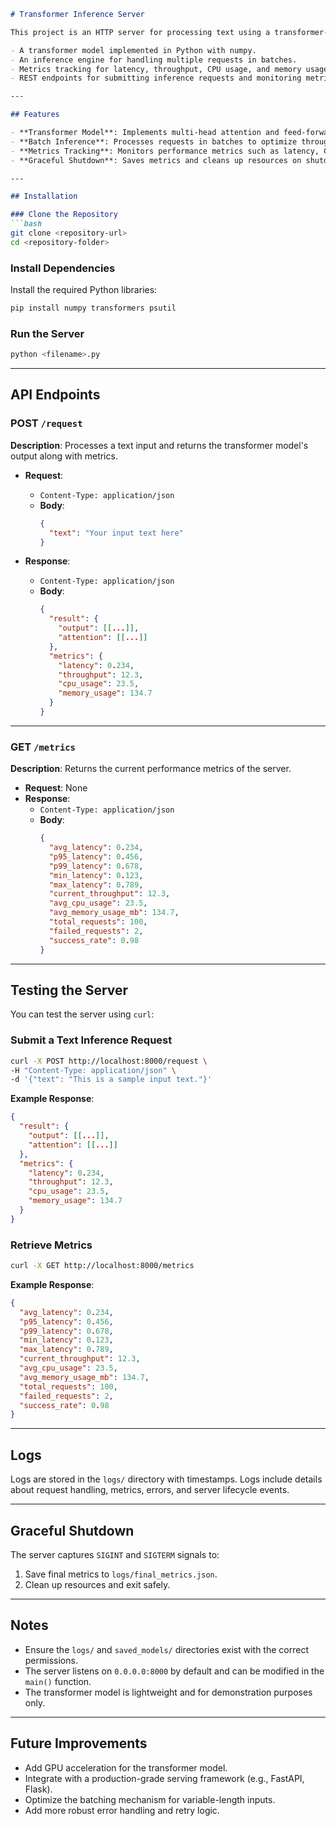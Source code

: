 ```markdown
# Transformer Inference Server

This project is an HTTP server for processing text using a transformer-based model. It includes:

- A transformer model implemented in Python with numpy.
- An inference engine for handling multiple requests in batches.
- Metrics tracking for latency, throughput, CPU usage, and memory usage.
- REST endpoints for submitting inference requests and monitoring metrics.

---

## Features

- **Transformer Model**: Implements multi-head attention and feed-forward layers.
- **Batch Inference**: Processes requests in batches to optimize throughput.
- **Metrics Tracking**: Monitors performance metrics such as latency, CPU, memory usage, and throughput.
- **Graceful Shutdown**: Saves metrics and cleans up resources on shutdown.

---

## Installation

### Clone the Repository
```bash
git clone <repository-url>
cd <repository-folder>
```

### Install Dependencies
Install the required Python libraries:
```bash
pip install numpy transformers psutil
```

### Run the Server
```bash
python <filename>.py
```

---

## API Endpoints

### POST `/request`

**Description**: Processes a text input and returns the transformer model's output along with metrics.

- **Request**:
  - `Content-Type: application/json`
  - **Body**:
    ```json
    {
      "text": "Your input text here"
    }
    ```

- **Response**:
  - `Content-Type: application/json`
  - **Body**:
    ```json
    {
      "result": {
        "output": [[...]],
        "attention": [[...]]
      },
      "metrics": {
        "latency": 0.234,
        "throughput": 12.3,
        "cpu_usage": 23.5,
        "memory_usage": 134.7
      }
    }
    ```

---

### GET `/metrics`

**Description**: Returns the current performance metrics of the server.

- **Request**: None
- **Response**:
  - `Content-Type: application/json`
  - **Body**:
    ```json
    {
      "avg_latency": 0.234,
      "p95_latency": 0.456,
      "p99_latency": 0.678,
      "min_latency": 0.123,
      "max_latency": 0.789,
      "current_throughput": 12.3,
      "avg_cpu_usage": 23.5,
      "avg_memory_usage_mb": 134.7,
      "total_requests": 100,
      "failed_requests": 2,
      "success_rate": 0.98
    }
    ```

---

## Testing the Server

You can test the server using `curl`:

### Submit a Text Inference Request

```bash
curl -X POST http://localhost:8000/request \
-H "Content-Type: application/json" \
-d '{"text": "This is a sample input text."}'
```

**Example Response**:
```json
{
  "result": {
    "output": [[...]],
    "attention": [[...]]
  },
  "metrics": {
    "latency": 0.234,
    "throughput": 12.3,
    "cpu_usage": 23.5,
    "memory_usage": 134.7
  }
}
```

### Retrieve Metrics

```bash
curl -X GET http://localhost:8000/metrics
```

**Example Response**:
```json
{
  "avg_latency": 0.234,
  "p95_latency": 0.456,
  "p99_latency": 0.678,
  "min_latency": 0.123,
  "max_latency": 0.789,
  "current_throughput": 12.3,
  "avg_cpu_usage": 23.5,
  "avg_memory_usage_mb": 134.7,
  "total_requests": 100,
  "failed_requests": 2,
  "success_rate": 0.98
}
```

---

## Logs

Logs are stored in the `logs/` directory with timestamps. Logs include details about request handling, metrics, errors, and server lifecycle events.

---

## Graceful Shutdown

The server captures `SIGINT` and `SIGTERM` signals to:

1. Save final metrics to `logs/final_metrics.json`.
2. Clean up resources and exit safely.

---

## Notes

- Ensure the `logs/` and `saved_models/` directories exist with the correct permissions.
- The server listens on `0.0.0.0:8000` by default and can be modified in the `main()` function.
- The transformer model is lightweight and for demonstration purposes only.

---

## Future Improvements

- Add GPU acceleration for the transformer model.
- Integrate with a production-grade serving framework (e.g., FastAPI, Flask).
- Optimize the batching mechanism for variable-length inputs.
- Add more robust error handling and retry logic.
```